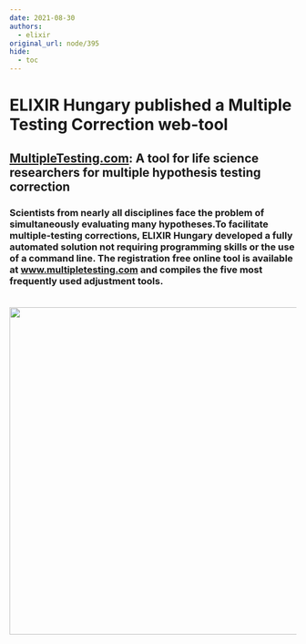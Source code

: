 ```yaml
---
date: 2021-08-30
authors:
  - elixir
original_url: node/395
hide:
  - toc
---
```


# ELIXIR Hungary published a Multiple Testing Correction web-tool

<h2><a href="http://multipletesting.com/">MultipleTesting.com</a>: A tool for life science researchers for multiple hypothesis testing correction</h2>

<h3>Scientists from nearly all disciplines face the problem of simultaneously evaluating many hypotheses.To facilitate multiple-testing corrections, ELIXIR Hungary developed a fully automated solution not requiring programming skills or the use of a command line. The registration free online tool is available at&nbsp;<a href="http://www.multipletesting.com/">www.multipletesting.com</a>&nbsp;and compiles the five most frequently used adjustment tools.&nbsp;<br />
&nbsp;</h3>

<p><img alt="" height="575" src="/sites/default/files/ELIXIRHungaryMultipletestingSS.png" style="float:left" width="800" /></p>

<p>&nbsp;</p>

